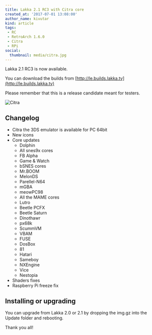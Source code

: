 ```yaml
---
title: Lakka 2.1 RC3 with Citra core
created_at: '2017-07-01 13:08:00'
author_name: kivutar
kind: article
tags:
 - RC
 - RetroArch 1.6.0
 - Citra
 - RPi
social:
  thumbnail: media/citra.jpg
---
```


Lakka 2.1 RC3 is now available.

You can download the builds from [http://le.builds.lakka.tv](http://le.builds.lakka.tv)

Please remember that this is a release candidate meant for testers.

![Citra](media/citra.jpg)

## Changelog

 * Citra the 3DS emulator is available for PC 64bit
 * New icons
 * Core updates
   * Dolphin
   * All snes9x cores
   * FB Alpha
   * Game & Watch
   * bSNES cores
   * Mr.BOOM
   * MelonDS
   * Parellel-N64
   * mGBA
   * meowPC98
   * All the MAME cores
   * Lutro
   * Beetle PCFX
   * Beetle Saturn
   * Dinothawr
   * px68k
   * ScummVM
   * VBAM
   * FUSE
   * DosBox
   * 81
   * Hatari
   * Sameboy
   * NXEngine
   * Vice
   * Nestopia
 * Shaders fixes
 * Raspberry Pi freeze fix

## Installing or upgrading

You can upgrade from Lakka 2.0 or 2.1 by dropping the img.gz into the Update folder and rebooting.

Thank you all!
